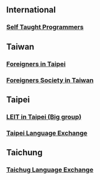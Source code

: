 ## International

### [Self Taught Programmers](https://www.facebook.com/groups/selftaughtprogrammers/) 

## Taiwan

### [Foreigners in Taipei](https://www.facebook.com/groups/359592260793365/)

### [Foreigners Society in Taiwan](https://www.facebook.com/groups/609420402454012/)

## Taipei

### [LEIT in Taipei (Big group)](https://www.facebook.com/groups/taipeilanguageexchange/?multi_permalinks=1254873468012865%2C1255134524653426%2C1255138841319661%2C1255194977980714%2C1255411174625761&notif_id=1554848776404881&notif_t=group_activity)

### [Taipei Language Exchange](https://www.facebook.com/groups/partyintaiwan3/)

## Taichung

### [Taichug Language Exchange](https://www.facebook.com/groups/421505311243734/)



